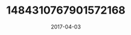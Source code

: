 ---
title: "1484310767901572168"
image: "2017-04-03 06.07.33 1484310767901572168_46248401"
date: "2017-04-03"
type: "photo"
---